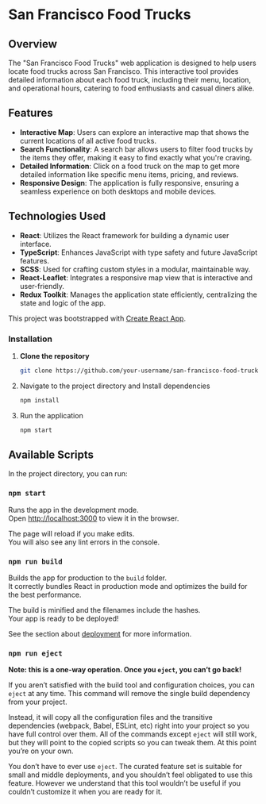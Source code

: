 # San Francisco Food Trucks

## Overview

The "San Francisco Food Trucks" web application is designed to help users locate food trucks across San Francisco. This interactive tool provides detailed information about each food truck, including their menu, location, and operational hours, catering to food enthusiasts and casual diners alike.

## Features

- **Interactive Map**: Users can explore an interactive map that shows the current locations of all active food trucks.
- **Search Functionality**: A search bar allows users to filter food trucks by the items they offer, making it easy to find exactly what you're craving.
- **Detailed Information**: Click on a food truck on the map to get more detailed information like specific menu items, pricing, and reviews.
- **Responsive Design**: The application is fully responsive, ensuring a seamless experience on both desktops and mobile devices.

## Technologies Used

- **React**: Utilizes the React framework for building a dynamic user interface.
- **TypeScript**: Enhances JavaScript with type safety and future JavaScript features.
- **SCSS**: Used for crafting custom styles in a modular, maintainable way.
- **React-Leaflet**: Integrates a responsive map view that is interactive and user-friendly.
- **Redux Toolkit**: Manages the application state efficiently, centralizing the state and logic of the app.


This project was bootstrapped with [Create React App](https://github.com/facebook/create-react-app).

### Installation

1. **Clone the repository**
   ```bash
   git clone https://github.com/your-username/san-francisco-food-trucks.git

2. Navigate to the project directory and Install dependencies
   ```bash
   npm install

3. Run the application
   ```bash
   npm start

## Available Scripts

In the project directory, you can run:

### `npm start`

Runs the app in the development mode.\
Open [http://localhost:3000](http://localhost:3000) to view it in the browser.

The page will reload if you make edits.\
You will also see any lint errors in the console.

### `npm run build`

Builds the app for production to the `build` folder.\
It correctly bundles React in production mode and optimizes the build for the best performance.

The build is minified and the filenames include the hashes.\
Your app is ready to be deployed!

See the section about [deployment](https://facebook.github.io/create-react-app/docs/deployment) for more information.

### `npm run eject`

**Note: this is a one-way operation. Once you `eject`, you can’t go back!**

If you aren’t satisfied with the build tool and configuration choices, you can `eject` at any time. This command will remove the single build dependency from your project.

Instead, it will copy all the configuration files and the transitive dependencies (webpack, Babel, ESLint, etc) right into your project so you have full control over them. All of the commands except `eject` will still work, but they will point to the copied scripts so you can tweak them. At this point you’re on your own.

You don’t have to ever use `eject`. The curated feature set is suitable for small and middle deployments, and you shouldn’t feel obligated to use this feature. However we understand that this tool wouldn’t be useful if you couldn’t customize it when you are ready for it.
